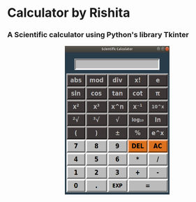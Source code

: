 # Calculator by Rishita

### A Scientific calculator using Python's library Tkinter 

<p align="center">
   <img width="240" height="340"src="imgs/sci_calc.png">
</p>